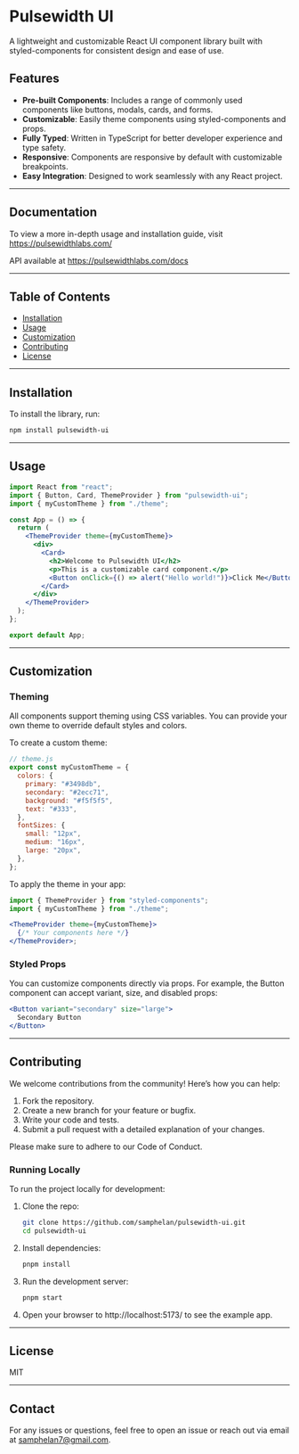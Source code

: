 # **Pulsewidth UI**

A lightweight and customizable React UI component library built with styled-components for consistent design and ease of use.

## **Features**

- **Pre-built Components**: Includes a range of commonly used components like buttons, modals, cards, and forms.
- **Customizable**: Easily theme components using styled-components and props.
- **Fully Typed**: Written in TypeScript for better developer experience and type safety.
- **Responsive**: Components are responsive by default with customizable breakpoints.
- **Easy Integration**: Designed to work seamlessly with any React project.

---

## **Documentation**

To view a more in-depth usage and installation guide, visit https://pulsewidthlabs.com/

API available at https://pulsewidthlabs.com/docs

---

## **Table of Contents**

- [Installation](#installation)
- [Usage](#usage)
- [Customization](#customization)
- [Contributing](#contributing)
- [License](#license)

---

## **Installation**

To install the library, run:

```bash
npm install pulsewidth-ui
```

---

## **Usage**

```jsx
import React from "react";
import { Button, Card, ThemeProvider } from "pulsewidth-ui";
import { myCustomTheme } from "./theme";

const App = () => {
  return (
    <ThemeProvider theme={myCustomTheme}>
      <div>
        <Card>
          <h2>Welcome to Pulsewidth UI</h2>
          <p>This is a customizable card component.</p>
          <Button onClick={() => alert("Hello world!")}>Click Me</Button>
        </Card>
      </div>
    </ThemeProvider>
  );
};

export default App;
```

---

## **Customization**

### Theming

All components support theming using CSS variables. You can provide your own theme to override default styles and colors.

To create a custom theme:

```js
// theme.js
export const myCustomTheme = {
  colors: {
    primary: "#3498db",
    secondary: "#2ecc71",
    background: "#f5f5f5",
    text: "#333",
  },
  fontSizes: {
    small: "12px",
    medium: "16px",
    large: "20px",
  },
};
```

To apply the theme in your app:

```jsx
import { ThemeProvider } from "styled-components";
import { myCustomTheme } from "./theme";

<ThemeProvider theme={myCustomTheme}>
  {/* Your components here */}
</ThemeProvider>;
```

### Styled Props

You can customize components directly via props. For example, the Button component can accept variant, size, and disabled props:

```jsx
<Button variant="secondary" size="large">
  Secondary Button
</Button>
```

---

## **Contributing**

We welcome contributions from the community! Here’s how you can help:

1. Fork the repository.
2. Create a new branch for your feature or bugfix.
3. Write your code and tests.
4. Submit a pull request with a detailed explanation of your changes.

Please make sure to adhere to our Code of Conduct.

### Running Locally

To run the project locally for development:

1.  Clone the repo:
    ```bash
    git clone https://github.com/samphelan/pulsewidth-ui.git
    cd pulsewidth-ui
    ```
2.  Install dependencies:
    ```bash
    pnpm install
    ```
3.  Run the development server:
    ```bash
    pnpm start
    ```
4.  Open your browser to http://localhost:5173/ to see the example app.

---

## **License**

MIT

---

## **Contact**

For any issues or questions, feel free to open an issue or reach out via email at samphelan7@gmail.com.
